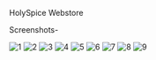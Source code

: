HolySpice Webstore

Screenshots-

![1](https://raw.githubusercontent.com/dikshantsagar/HolySpice/master/scimages/11.png)
![2](https://raw.githubusercontent.com/dikshantsagar/HolySpice/master/scimages/12.png)
![3](https://raw.githubusercontent.com/dikshantsagar/HolySpice/master/scimages/13.png)
![4](https://raw.githubusercontent.com/dikshantsagar/HolySpice/master/scimages/14.png)
![5](https://raw.githubusercontent.com/dikshantsagar/HolySpice/master/scimages/15.png)
![6](https://raw.githubusercontent.com/dikshantsagar/HolySpice/master/scimages/16.png)
![7](https://raw.githubusercontent.com/dikshantsagar/HolySpice/master/scimages/17.png)
![8](https://raw.githubusercontent.com/dikshantsagar/HolySpice/master/scimages/18.png)
![9](https://raw.githubusercontent.com/dikshantsagar/HolySpice/master/scimages/19.png)

